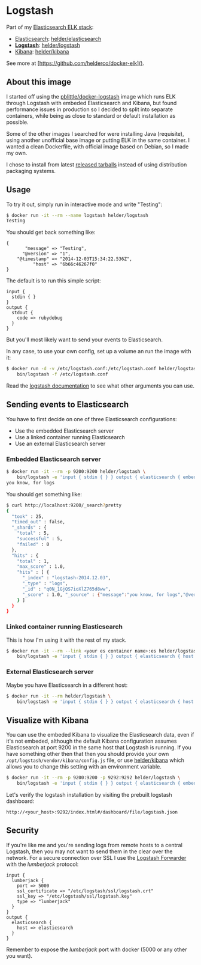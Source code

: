# Logstash

Part of my [Elasticsearch ELK stack][]:

* [Elasticsearch][]: [helder/elasticsearch][]
* **[Logstash][]**: [helder/logstash][]
* [Kibana][]: [helder/kibana][]

See more at [https://github.com/helderco/docker-elk]().


## About this image

I started off using the [pblittle/docker-logstash][] image which runs ELK through
Logstash with embeded Elasticsearch and Kibana, but found performance issues in
production so I decided to split into separate containers, while being as close to
standard or default installation as possible.

Some of the other images I searched for were installing Java (requisite), using another
unofficial base image or putting ELK in the same container. I wanted a clean Dockerfile,
with official image based on Debian, so I made my own.

I chose to install from latest [released tarballs][] instead of using distribution
packaging systems.


## Usage

To try it out, simply run in interactive mode and write "Testing":

```bash
$ docker run -it --rm --name logstash helder/logstash
Testing
```

You should get back something like:

    {
           "message" => "Testing",
          "@version" => "1",
        "@timestamp" => "2014-12-03T15:34:22.536Z",
              "host" => "6b66c46267f0"
    }

The default is to run this simple script:

    input {
      stdin { }
    }
    output {
      stdout {
        code => rubydebug
      }
    }

But you'll most likely want to send your events to Elasticsearch.

In any case, to use your own config, set up a volume an run the image with it:

```bash
$ docker run -d -v /etc/logstash.conf:/etc/logstash.conf helder/logstash \
    bin/logstash -f /etc/logstash.conf
```

Read the [logstash documentation](http://logstash.net/docs/1.4.2/) to see
what other arguments you can use.


## Sending events to Elasticsearch

You have to first decide on one of three Elasticsearch configurations:

 * Use the embedded Elasticsearch server
 * Use a linked container running Elasticsearch
 * Use an external Elasticsearch server

### Embedded Elasticsearch server

```bash
$ docker run -it --rm -p 9200:9200 helder/logstash \
    bin/logstash -e 'input { stdin { } } output { elasticsearch { embedded => true } }'
you know, for logs
```

You should get something like:

```bash
$ curl http://localhost:9200/_search?pretty
{
  "took" : 25,
  "timed_out" : false,
  "_shards" : {
    "total" : 5,
    "successful" : 5,
    "failed" : 0
  },
  "hits" : {
    "total" : 1,
    "max_score" : 1.0,
    "hits" : [ {
      "_index" : "logstash-2014.12.03",
      "_type" : "logs",
      "_id" : "q0N_1GjQS7ioXlZ765d8ww",
      "_score" : 1.0, "_source" : {"message":"you know, for logs","@version":"1","@timestamp":"2014-12-03T15:52:35.167Z","host":"f44cdc0b8e41"}
    } ]
  }
}
```

### Linked container running Elasticsearch

This is how I'm using it with the rest of my stack.

```bash
$ docker run -it --rm --link <your es container name>:es helder/logstash \
    bin/logstash -e 'input { stdin { } } output { elasticsearch { host => es } }'
```

### External Elasticsearch server

Maybe you have Elasticsearch in a different host:

```bash
$ docker run -it --rm helder/logstash \
    bin/logstash -e 'input { stdin { } } output { elasticsearch { host => es.example.net } }'
```

## Visualize with Kibana

You can use the embeded Kibana to visualize the Elasticsearch data, even if it's
not embeded, although the default Kibana configuration assumes Elasticsearch at
port 9200 in the same host that Logstash is running. If you have something other
then that then you should provide your own `/opt/logstash/vendor/kibana/config.js`
file, or use [helder/kibana][] which allows you to change this setting with an
environment variable.

```bash
$ docker run -it --rm -p 9200:9200 -p 9292:9292 helder/logstash \
    bin/logstash -e 'input { stdin { } } output { elasticsearch { embedded => true } }' web
```

Let's verify the logstash installation by visiting the prebuilt logstash dashboard:

    http://<your_host>:9292/index.html#/dashboard/file/logstash.json

## Security

If you're like me and you're sending logs from remote hosts to a central Logstash,
then you may not want to send them in the clear over the network. For a secure
connection over SSL I use the [Logstash Forwarder](helder/logstash-forwarder)
with the *lumberjack* protocol:

    input {
      lumberjack {
        port => 5000
        ssl_certificate => "/etc/logstash/ssl/logstash.crt"
        ssl_key => "/etc/logstash/ssl/logstash.key"
        type => "lumberjack"
      }
    }
    output {
      elasticsearch {
        host => elasticsearch
      }
    }

Remember to expose the *lumberjack* port with docker (5000 or any other you want).

[Elasticsearch ELK stack]: http://www.elasticsearch.org/overview/
[Elasticsearch]: http://www.elasticsearch.org/overview/elasticsearch/
[Logstash]: http://www.elasticsearch.org/overview/logstash/
[Kibana]: http://www.elasticsearch.org/overview/kibana/
[helder/elasticsearch]: https://registry.hub.docker.com/u/helder/elasticsearch/
[helder/logstash]: https://registry.hub.docker.com/u/helder/logstash/
[helder/kibana]: https://registry.hub.docker.com/u/helder/kibana/
[pblittle/docker-logstash]: https://registry.hub.docker.com/u/pblittle/docker-logstash/
[released tarballs]: http://www.elasticsearch.org/overview/elkdownloads/
